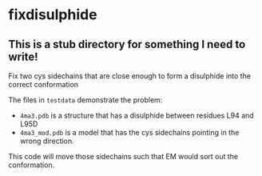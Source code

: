 # fixdisulphide

## This is a stub directory for something I need to write!

Fix two cys sidechains that are close enough to form a disulphide into
the correct conformation

The files in `testdata` demonstrate the problem:

- `4ma3.pdb` is a structure that has a disulphide between residues L94
  and L95D
- `4ma3_mod.pdb` is a model that has the cys sidechains pointing in
  the wrong direction.

This code will move those sidechains such that EM would sort out the
conformation.

